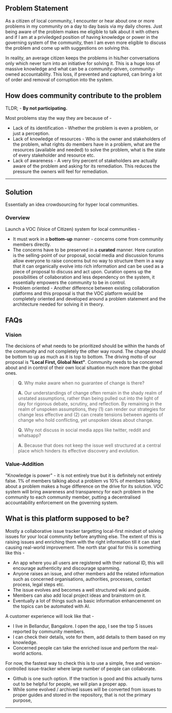 ## Problem Statement

As a citizen of local community, I encounter or hear about one or more problems in my community on a day to day basis via my daily chores. Just being aware of the problem makes me eligible to talk about it with others and if I am at a priviledged position of having knowledge or power in the governing system of the community, then I am even more eligible to discuss the problem and come up with suggestions on solving this.

In reality, an average citizen keeps the problems in his/her conversations only which never turn into an initiative for solving it. This is a huge loss of massive knowledge and what can be a community-driven, community-owned accountability. This loss, if prevented and captured, can bring a lot of order and removal of corruption into the system.

## How does community contribute to the problem

TLDR; - **By not participating.**

Most problems stay the way they are because of -

- Lack of its identification - Whether the problem is even a problem, or just a perception.
- Lack of knowledge of resources - Who is the owner and stakeholders of the problem, what rights do members have in a problem, what are the resources (available and needed) to solve the problem, what is the state of every stakeholder and resource etc.
- Lack of awareness - A very tiny percent of stakeholders are actually aware of the problem and asking for its remediation. This reduces the pressure the owners will feel for remediation.

---

## Solution

Essentially an idea crowdsourcing for hyper local communities.

### Overview

Launch a VOC (Voice of Citizen) system for local communities -

- It must work in a **bottom-up** manner - concerns come from community members directly.
- The concerns have to be preserved in a **curated** manner. Here curation is the selling-point of our proposal, social media and discussion forums allow everyone to raise concerns but no way to structure them in a way that it can organically evolve into rich information and can be used as a piece of proposal to discuss and act upon. Curation opens up the possibilities of collaboration and less dependency on the system, it essentially empowers the community to be in control.
- Problem oriented - Another difference between existing collaboration platforms and this proposal is that the VOC platform would be completely oriented and developed around a problem statement and the architecture needed for solving it in theory.

## FAQs

### Vision

The decisions of what needs to be prioritized should be within the hands of the community and not completely the other way round. The change should be bottom to up as much as it is top to bottom. The driving motto of our proposal is **"Local First, Global Next"**. Community needs to be concerned about and in control of their own local situation much more than the global ones.

> **Q.** Why make aware when no guarantee of change is there?

> **A.** Our understandings of change often remain in the shady realm of unstated assumptions, rather than being pulled out into the light of day for rigorous debate, scrutiny, and reflection. By remaining in the realm of unspoken assumptions, they (1) can render our strategies for change less effective and (2) can create tensions between agents of change who hold conflicting, yet unspoken ideas about change.

> **Q.** Why not discuss in social media apps like twitter, reddit and whatsapp?

> **A.** Because that does not keep the issue well structured at a central place which hinders its effective discovery and evolution.

### Value-Addition

"Knowledge is power" - it is not entirely true but it is definitely not entirely false. 1% of members talking about a problem vs 10% of members talking about a problem makes a huge difference on the drive for its solution. VOC system will bring awareness and transparency for each problem in the community to each community member, putting a decentralised accountability enforcement on the governing system.

## What is this platform supposed to be?
Mostly a collaborative issue tracker targetting local-first mindset of solving issues for your local community before anything else. The extent of this is raising issues and enriching them with the right information till it can start causing real-world improvement. The north star goal for this is something like this -
- An app where you all users are registered with their national ID, this will encourage authenticity and discourage spamming.
- Anyone raises an issue, and other members add the related information such as concerned organisations, authorities, processes, contact process, legal steps etc.
- The issue evolves and becomes a well structured wiki and guide.
- Members can also add local project ideas and brainstorm on it.
- Eventually a lot of things such as basic information enhancemenmt on the topics can be automated with AI.

A customer experience will look like that -
- I live in Bellandur, Bangalore. I open the app, I see the top 5 issues reported by community members.
- I can check their details, vote for them, add details to them based on my knowledge.
- Concerned people can take the enriched issue and perform the real-world actions.

For now, the fastest way to check this is to use a simple, free and version-controlled issue-tracker where large number of people can collaborate.
- Github is one such option. If the traction is good and this actually turns out to be helpful for people, we will plan a proper app.
- While some evolved / archived issues will be converted from issues to proper guides and stored in the repository, that is not the primary purpose,  

---
